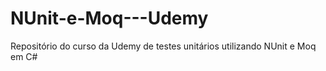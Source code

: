 # NUnit-e-Moq---Udemy
Repositório do curso da Udemy de testes unitários utilizando NUnit e Moq em C#
